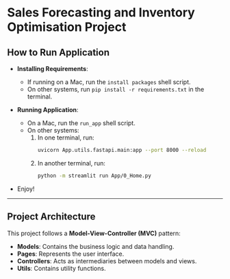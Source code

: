 # Sales Forecasting and Inventory Optimisation Project

## How to Run Application

- **Installing Requirements**: 
  - If running on a Mac, run the `install packages` shell script.
  - On other systems, run `pip install -r requirements.txt` in the terminal.

- **Running Application**: 
  - On a Mac, run the `run_app` shell script.
  - On other systems:
    1. In one terminal, run:
       ```bash
       uvicorn App.utils.fastapi.main:app --port 8000 --reload
       ```
    2. In another terminal, run:
       ```bash
       python -m streamlit run App/0_Home.py
       ```
  
- Enjoy!

---

## Project Architecture

This project follows a **Model-View-Controller (MVC)** pattern:

- **Models**: Contains the business logic and data handling.
- **Pages**: Represents the user interface.
- **Controllers**: Acts as intermediaries between models and views.
- **Utils**: Contains utility functions.
